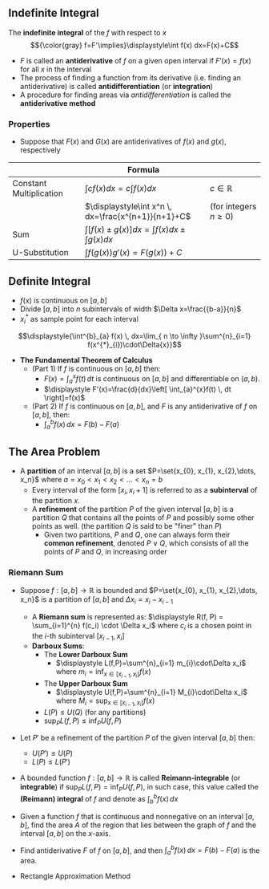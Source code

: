 ## Indefinite Integral

The **indefinite integral** of the $f$ with respect to $x$
$${\color{gray} f=F'\implies}\displaystyle\int f(x) dx=F(x)+C$$ 
- $F$ is called an **antiderivative** of $f$ on a given open interval if $F'(x)=f(x)$ for all $x$ in the interval
- The process of finding a function from its derivative (i.e. finding an antiderivative) is called **antidifferentiation** (or **integration**)
- A procedure for finding areas via *antidifferentiation* is called the **antiderivative method**

### Properties 

- Suppose that $F(x)$ and $G(x)$ are antiderivatives of $f(x)$ and $g(x)$, respectively

|  | Formula |  |
| ---- | ---- | ---- |
| Constant Multiplication | $\displaystyle\int cf(x)dx=c\int f(x)dx$ | $c\in\mathbb{R}$ |
|  | $\displaystyle\int x^n \, dx=\frac{x^{n+1}}{n+1}+C$ | (for integers $n\geq 0$) |
| Sum | $\displaystyle \int [f(x)\pm g(x)]dx= \int f(x)dx\pm \int  g(x)dx$ |  |
| U-Substitution | $\displaystyle\int f(g(x)) g'(x)=F(g(x))+C$ |  |

## Definite Integral

- $f(x)$ is continuous on $[a ,b]$
- Divide $[a, b]$ into $n$ subintervals of width $\Delta x=\frac{{b-a}}{n}$
- $x^*_i$ as sample point for each interval

$$\displaystyle{\int^{b}_{a} f(x) \, dx=\lim_{ n \to \infty }\sum^{n}_{i=1} f(x^{*}_{i})\cdot\Delta{x}}$$


- **The Fundamental Theorem of Calculus**
	- (Part 1) If $f$ is continuous on $[a,b]$ then:
		- $\displaystyle F(x)=\int_{a}^{x}f(t)  \, dt$ is continuous on $[a,b]$ and differentiable on $(a,b)$.
		- $\displaystyle F'(x)=\frac{d}{dx}\left[ \int_{a}^{x}f(t)  \, dt \right]=f(x)$
	- (Part 2) If $f$ is continuous on $[a,b]$, and $F$ is any antiderivative of $f$ on $[a,b]$, then:
		- $\displaystyle\int^{b}_{a} f(x) \, dx=F(b)-F(a)$

## The Area Problem 

- A **partition** of an interval $[a,b]$ is a set $P=\set{x_{0}, x_{1}, x_{2},\dots, x_n}$ where $a=x_{0} < x_{1} < x_{2} < \dots < x_{n}=b$
	- Every interval of the form $[x_{i}, x_{i} + 1]$ is referred to as a **subinterval** of the partition $x$.
	- A **refinement** of the partition $P$ of the given interval $[a, b]$ is a partition $Q$ that contains all the points of $P$ and possibly some other points as well. (the partition $Q$ is said to be "finer" than $P$)
		- Given two partitions, $P$ and $Q$, one can always form their **common refinement**, denoted $P∨Q$, which consists of all the points of $P$ and $Q$, in increasing order

### Riemann Sum

- Suppose $f : [a, b] \to \mathbb{R}$ is bounded and $P=\set{x_{0}, x_{1}, x_{2},\dots, x_n}$ is a partition of $[a, b]$ and $\Delta x_i = x_i - x_{i-1}$
	- A **Riemann sum** is represented as: $\displaystyle R(f, P) = \sum_{i=1}^{n} f(c_i) \cdot \Delta x_i$ where $c_i$ is a chosen point in the $i$-th subinterval $[x_{i-1}, x_i]$
	- **Darboux Sums**: 
		- The **Lower Darboux Sum** 
			- $\displaystyle L(f,P)=\sum^{n}_{i=1} m_{i}\cdot\Delta x_i$ where $\displaystyle{m_{i}=\inf _{x\in [x_{i-1},x_{i}]}f(x)}$
		- The **Upper Darboux Sum**
			- $\displaystyle U(f,P)=\sum^{n}_{i=1} M_{i}\cdot\Delta x_i$ where $\displaystyle{M_{i}=\sup _{x\in [x_{i-1},x_{i}]}f(x)}$ 
		- $L(P)\leq U(Q)$ (for any partitions)
		- $\displaystyle\sup_{P}L(f,P)\leq\inf_{P}U(f,P)$



- Let $P'$ be a refinement of the partition $P$ of the given interval $[a, b]$ then:
	- $U(P')\leq U(P)$
	- $L(P)\leq L(P')$


- A bounded function $f:[a,b]\to \mathbb{R}$ is called **Reimann-integrable** (or **integrable**) if $\displaystyle\sup_{P}L(f,P)=\inf_{P}U(f,P)$, in such case, this value called the **(Reimann) integral** of $f$ and denote as $\displaystyle\int^{b}_{b} f(x) \, dx$




- Given a function $f$ that is continuous and nonnegative on an interval $[a, b]$, find the area $A$ of the region that lies between the graph of $f$ and the interval $[a, b]$ on the $x$-axis.

- Find antiderivative $F$ of $f$ on $[a,b]$, and then $\displaystyle\int^{b}_{a} f(x) \, dx=F(b)-F(a)$ is the area.



- Rectangle Approximation Method
